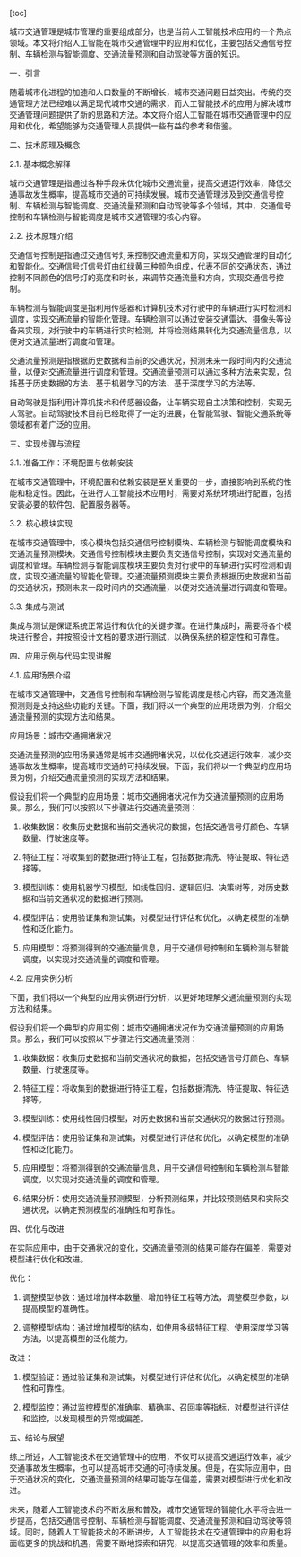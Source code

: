 
[toc]                    
                
                
城市交通管理是城市管理的重要组成部分，也是当前人工智能技术应用的一个热点领域。本文将介绍人工智能在城市交通管理中的应用和优化，主要包括交通信号控制、车辆检测与智能调度、交通流量预测和自动驾驶等方面的知识。

一、引言

随着城市化进程的加速和人口数量的不断增长，城市交通问题日益突出。传统的交通管理方法已经难以满足现代城市交通的需求，而人工智能技术的应用为解决城市交通管理问题提供了新的思路和方法。本文将介绍人工智能在城市交通管理中的应用和优化，希望能够为交通管理人员提供一些有益的参考和借鉴。

二、技术原理及概念

2.1. 基本概念解释

城市交通管理是指通过各种手段来优化城市交通流量，提高交通运行效率，降低交通事故发生概率，提高城市交通的可持续发展。城市交通管理涉及到交通信号控制、车辆检测与智能调度、交通流量预测和自动驾驶等多个领域，其中，交通信号控制和车辆检测与智能调度是城市交通管理的核心内容。

2.2. 技术原理介绍

交通信号控制是指通过交通信号灯来控制交通流量和方向，实现交通管理的自动化和智能化。交通信号灯信号灯由红绿黄三种颜色组成，代表不同的交通状态，通过控制不同颜色的信号灯的亮度和时长，来调节交通流量和方向，实现交通信号控制。

车辆检测与智能调度是指利用传感器和计算机技术对行驶中的车辆进行实时检测和调度，实现交通流量的智能化管理。车辆检测可以通过安装交通雷达、摄像头等设备来实现，对行驶中的车辆进行实时检测，并将检测结果转化为交通流量信息，以便对交通流量进行调度和管理。

交通流量预测是指根据历史数据和当前的交通状况，预测未来一段时间内的交通流量，以便对交通流量进行调度和管理。交通流量预测可以通过多种方法来实现，包括基于历史数据的方法、基于机器学习的方法、基于深度学习的方法等。

自动驾驶是指利用计算机技术和传感器设备，让车辆实现自主决策和控制，实现无人驾驶。自动驾驶技术目前已经取得了一定的进展，在智能驾驶、智能交通系统等领域都有着广泛的应用。

三、实现步骤与流程

3.1. 准备工作：环境配置与依赖安装

在城市交通管理中，环境配置和依赖安装是至关重要的一步，直接影响到系统的性能和稳定性。因此，在进行人工智能技术应用时，需要对系统环境进行配置，包括安装必要的软件包、配置服务器等。

3.2. 核心模块实现

在城市交通管理中，核心模块包括交通信号控制模块、车辆检测与智能调度模块和交通流量预测模块。交通信号控制模块主要负责交通信号控制，实现对交通流量的调度和管理。车辆检测与智能调度模块主要负责对行驶中的车辆进行实时检测和调度，实现交通流量的智能化管理。交通流量预测模块主要负责根据历史数据和当前的交通状况，预测未来一段时间内的交通流量，以便对交通流量进行调度和管理。

3.3. 集成与测试

集成与测试是保证系统正常运行和优化的关键步骤。在进行集成时，需要将各个模块进行整合，并按照设计文档的要求进行测试，以确保系统的稳定性和可靠性。

四、应用示例与代码实现讲解

4.1. 应用场景介绍

在城市交通管理中，交通信号控制和车辆检测与智能调度是核心内容，而交通流量预测则是支持这些功能的关键。下面，我们将以一个典型的应用场景为例，介绍交通流量预测的实现方法和结果。

应用场景：城市交通拥堵状况

交通流量预测的应用场景通常是城市交通拥堵状况，以优化交通运行效率，减少交通事故发生概率，提高城市交通的可持续发展。下面，我们将以一个典型的应用场景为例，介绍交通流量预测的实现方法和结果。

假设我们将一个典型的应用场景：城市交通拥堵状况作为交通流量预测的应用场景。那么，我们可以按照以下步骤进行交通流量预测：

1. 收集数据：收集历史数据和当前交通状况的数据，包括交通信号灯颜色、车辆数量、行驶速度等。

2. 特征工程：将收集到的数据进行特征工程，包括数据清洗、特征提取、特征选择等。

3. 模型训练：使用机器学习模型，如线性回归、逻辑回归、决策树等，对历史数据和当前交通状况的数据进行预测。

4. 模型评估：使用验证集和测试集，对模型进行评估和优化，以确定模型的准确性和泛化能力。

5. 应用模型：将预测得到的交通流量信息，用于交通信号控制和车辆检测与智能调度，以实现对交通流量的调度和管理。

4.2. 应用实例分析

下面，我们将以一个典型的应用实例进行分析，以更好地理解交通流量预测的实现方法和结果。

假设我们将一个典型的应用实例：城市交通拥堵状况作为交通流量预测的应用场景。那么，我们可以按照以下步骤进行交通流量预测：

1. 收集数据：收集历史数据和当前交通状况的数据，包括交通信号灯颜色、车辆数量、行驶速度等。

2. 特征工程：将收集到的数据进行特征工程，包括数据清洗、特征提取、特征选择等。

3. 模型训练：使用线性回归模型，对历史数据和当前交通状况的数据进行预测。

4. 模型评估：使用验证集和测试集，对模型进行评估和优化，以确定模型的准确性和泛化能力。

5. 应用模型：将预测得到的交通流量信息，用于交通信号控制和车辆检测与智能调度，以实现对交通流量的调度和管理。

6. 结果分析：使用交通流量预测模型，分析预测结果，并比较预测结果和实际交通状况，以确定预测模型的准确性和可靠性。

四、优化与改进

在实际应用中，由于交通状况的变化，交通流量预测的结果可能存在偏差，需要对模型进行优化和改进。

优化：

1. 调整模型参数：通过增加样本数量、增加特征工程等方法，调整模型参数，以提高模型的准确性。

2. 调整模型结构：通过增加模型的结构，如使用多级特征工程、使用深度学习等方法，以提高模型的泛化能力。

改进：

1. 模型验证：通过验证集和测试集，对模型进行评估和优化，以确定模型的准确性和可靠性。

2. 模型监控：通过监控模型的准确率、精确率、召回率等指标，对模型进行评估和监控，以发现模型的异常或偏差。

五、结论与展望

综上所述，人工智能技术在交通管理中的应用，不仅可以提高交通运行效率，减少交通事故发生概率，也可以提高城市交通的可持续发展。但是，在实际应用中，由于交通状况的变化，交通流量预测的结果可能存在偏差，需要对模型进行优化和改进。

未来，随着人工智能技术的不断发展和普及，城市交通管理的智能化水平将会进一步提高，包括交通信号控制、车辆检测与智能调度、交通流量预测和自动驾驶等领域。同时，随着人工智能技术的不断进步，人工智能技术在交通管理中的应用也将面临更多的挑战和机遇，需要不断地探索和研究，以提高交通管理的效率和质量。

